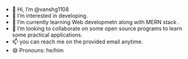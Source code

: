 - 👋 Hi, I’m @vanshg1108
- 👀 I’m interested in developing.
- 🌱 I’m currently learning Web developmetn along with MERN stack .
- 💞️ I’m looking to collaborate on some open source programs to learn some practical applications.
- 📫 you can reach me on the provided email anytime.
- 😄 Pronouns: he/him 

<!---
vanshg1108/vanshg1108 is a ✨ special ✨ repository because its `README.md` (this file) appears on your GitHub profile.
You can click the Preview link to take a look at your changes.
--->
